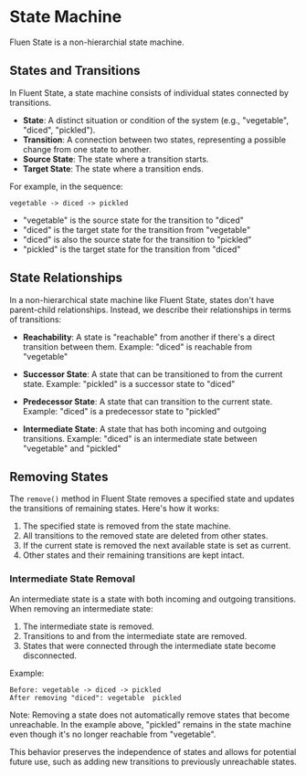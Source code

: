 # State Machine

Fluen State is a non-hierarchial state machine.

## States and Transitions

In Fluent State, a state machine consists of individual states connected by transitions.

- **State**: A distinct situation or condition of the system (e.g., "vegetable", "diced", "pickled").
- **Transition**: A connection between two states, representing a possible change from one state to another.
- **Source State**: The state where a transition starts.
- **Target State**: The state where a transition ends.

For example, in the sequence:

```
vegetable -> diced -> pickled
```

- "vegetable" is the source state for the transition to "diced"
- "diced" is the target state for the transition from "vegetable"
- "diced" is also the source state for the transition to "pickled"
- "pickled" is the target state for the transition from "diced"

## State Relationships

In a non-hierarchical state machine like Fluent State, states don't have parent-child relationships. Instead, we describe their relationships in terms of transitions:

- **Reachability**: A state is "reachable" from another if there's a direct transition between them.
  Example: "diced" is reachable from "vegetable"

- **Successor State**: A state that can be transitioned to from the current state.
  Example: "pickled" is a successor state to "diced"

- **Predecessor State**: A state that can transition to the current state.
  Example: "diced" is a predecessor state to "pickled"

- **Intermediate State**: A state that has both incoming and outgoing transitions.
  Example: "diced" is an intermediate state between "vegetable" and "pickled"

## Removing States

The `remove()` method in Fluent State removes a specified state and updates the transitions of remaining states. Here's how it works:

1. The specified state is removed from the state machine.
2. All transitions to the removed state are deleted from other states.
3. If the current state is removed the next available state is set as current.
4. Other states and their remaining transitions are kept intact.

### Intermediate State Removal

An intermediate state is a state with both incoming and outgoing transitions. When removing an intermediate state:

1. The intermediate state is removed.
2. Transitions to and from the intermediate state are removed.
3. States that were connected through the intermediate state become disconnected.

Example:
```
Before: vegetable -> diced -> pickled
After removing "diced": vegetable  pickled
```

Note: Removing a state does not automatically remove states that become unreachable. In the example above, "pickled" remains in the state machine even though it's no longer reachable from "vegetable".

This behavior preserves the independence of states and allows for potential future use, such as adding new transitions to previously unreachable states.
